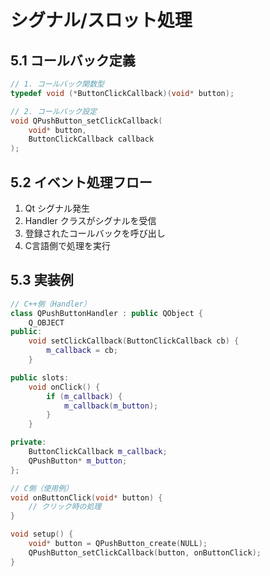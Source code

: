 # シグナル/スロット処理

## 5.1 コールバック定義
```c
// 1. コールバック関数型
typedef void (*ButtonClickCallback)(void* button);

// 2. コールバック設定
void QPushButton_setClickCallback(
    void* button,
    ButtonClickCallback callback
);
```

## 5.2 イベント処理フロー
1. Qt シグナル発生
2. Handler クラスがシグナルを受信
3. 登録されたコールバックを呼び出し
4. C言語側で処理を実行

## 5.3 実装例
```cpp
// C++側（Handler）
class QPushButtonHandler : public QObject {
    Q_OBJECT
public:
    void setClickCallback(ButtonClickCallback cb) {
        m_callback = cb;
    }

public slots:
    void onClick() {
        if (m_callback) {
            m_callback(m_button);
        }
    }

private:
    ButtonClickCallback m_callback;
    QPushButton* m_button;
};

// C側（使用例）
void onButtonClick(void* button) {
    // クリック時の処理
}

void setup() {
    void* button = QPushButton_create(NULL);
    QPushButton_setClickCallback(button, onButtonClick);
}
